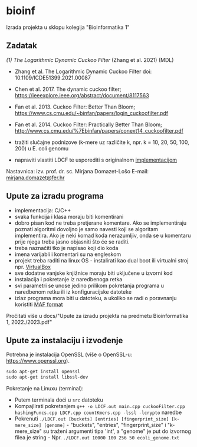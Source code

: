

# bioinf
Izrada projekta u sklopu kolegija "Bioinformatika 1"

## Zadatak

*(1) The Logarithmic Dynamic Cuckoo Filter* (Zhang et al. 2021) (MDL)

- Zhang et al. The Logarithmic Dynamic Cuckoo Filter 
	doi: 10.1109/ICDE51399.2021.00087
	
- Chen et al. 2017. The dynamic cuckoo filter; https://ieeexplore.ieee.org/abstract/document/8117563
- Fan et al. 2013. Cuckoo Filter: Better Than Bloom;
https://www.cs.cmu.edu/~binfan/papers/login_cuckoofilter.pdf
- Fan et al. 2014. Cuckoo Filter: Practically Better Than Bloom;
http://www.cs.cmu.edu/%7Ebinfan/papers/conext14_cuckoofilter.pdf
- tražiti slučajne podnizove (k-mere uz različite k, npr. k = 10, 20, 50, 100, 200) u E. coli genomu
- napraviti vlastiti LDCF te usporediti s originalnom [implementacijom](https://github.com/CGCL-codes/LDCF)

Nastavnica: izv. prof. dr. sc. Mirjana Domazet-Lošo 
E-mail: mirjana.domazet@fer.hr

## Upute za izradu programa
- implementacija: C/C++
- svaka funkcija i klasa moraju biti komentirani
- dobro pisan kod ne treba pretjerane komentare. Ako se implementiraju poznati algoritmi dovoljno je
    samo navesti koji se algoritam implementira. Ako je neki komad koda nerazumljiv, onda se u
    komentaru prije njega treba jasno objasniti što će se raditi.
- treba naznačiti tko je napisao koji dio koda
- imena varijabli i komentari su na engleskom
- projekt treba raditi na linux OS - instalirati kao dual boot ili virtualni stroj npr. [VirtualBox](https://www.virtualbox.org/)
- sve dodatne vanjske knjižnice moraju biti uključene u izvorni kod
- instalacija i pokretanje iz naredbenoga retka
- svi parametri se unose jedino prilikom pokretanja programa u naredbenom retku ili iz konfiguracijske
datoteke
- izlaz programa mora biti u datoteku, a ukoliko se radi o poravnanju koristiti [MAF format](
http://genome.ucsc.edu/FAQ/FAQformat.html#format5)

Pročitati više u docs/"Upute za izradu projekta na predmetu Bioinformatika 1, 2022./2023.pdf"

## Upute za instalaciju i izvođenje
Potrebna je instalacija OpenSSL (više o OpenSSL-u: https://www.openssl.org).

```txt
sudo apt-get install openssl
sudo apt-get install libssl-dev
```

Pokretanje na Linuxu (terminal):
- Putem terminala doći u `src` datoteku
- Kompajlirati pokretanjem `g++ -o LDCF.out main.cpp cuckooFilter.cpp hashingFuncs.cpp LDCF.cpp countKmers.cpp -lssl -lcrypto` naredbe
- Pokrenuti `./LDCF.out [buckets] [entries] [fingerprint_size] [k-mere_size] [genome]`
        - "buckets", "entries", "fingerprint_size" i "k-mere_size" su traženi argumenti tipa 'int', a "genome" je put do izvornog filea je string
        - Npr. `./LDCF.out 10000 100 256 50 ecoli_genome.txt`

